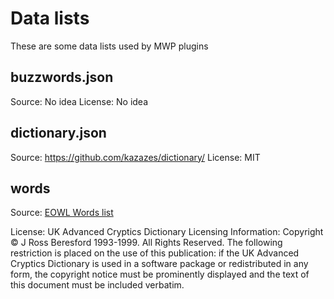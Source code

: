 # Data lists

These are some data lists used by MWP plugins


## buzzwords.json

Source: No idea
License: No idea


## dictionary.json

Source: https://github.com/kazazes/dictionary/
License: MIT


## words

Source: [EOWL Words list](http://dreamsteep.com/projects/the-english-open-word-list.html)

License: UK Advanced Cryptics Dictionary Licensing Information:
Copyright © J Ross Beresford 1993-1999. All Rights Reserved. The following restriction is placed on the use of this publication: if the UK Advanced Cryptics Dictionary is used in a software package or redistributed in any form, the copyright notice must be prominently displayed and the text of this document must be included verbatim.

